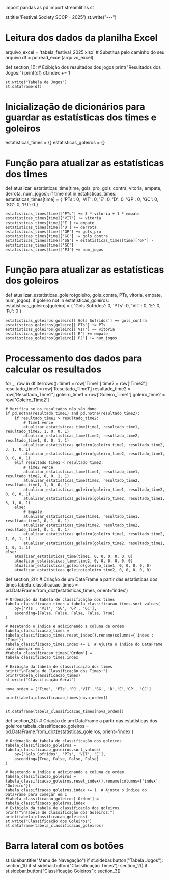 import pandas as pd
import streamlit as st


st.title('Festival Society SCCP - 2025')
st.write("---")


# Leitura dos dados da planilha Excel
arquivo_excel = 'tabela_festival_2025.xlsx'  # Substitua pelo caminho do seu arquivo
df = pd.read_excel(arquivo_excel)




def section_1():
    # Exibição dos resultados dos jogos
    print("Resultados dos Jogos:")
    print(df)
    df.index += 1

    st.write("Tabela de Jogos")
    st.dataframe(df)

# Inicialização de dicionários para guardar as estatísticas dos times e goleiros
estatisticas_times = {}
estatisticas_goleiros = {}

# Função para atualizar as estatísticas dos times
def atualizar_estatisticas_time(time, gols_pro, gols_contra, vitoria, empate, derrota, num_jogos):
    if time not in estatisticas_times:
        estatisticas_times[time] = {
            'PTs': 0,
            'VIT': 0,
            'E': 0,
            'D': 0,
            'GP': 0,
            'GC': 0,
            'SG': 0,
            'PJ': 0
        }
    
    estatisticas_times[time]['PTs'] += 3 * vitoria + 1 * empate
    estatisticas_times[time]['VIT'] += vitoria
    estatisticas_times[time]['E'] += empate
    estatisticas_times[time]['D'] += derrota
    estatisticas_times[time]['GP'] += gols_pro
    estatisticas_times[time]['GC'] += gols_contra
    estatisticas_times[time]['SG'] = estatisticas_times[time]['GP'] - estatisticas_times[time]['GC']
    estatisticas_times[time]['PJ'] += num_jogos

# Função para atualizar as estatísticas dos goleiros
def atualizar_estatisticas_goleiro(goleiro, gols_contra, PTs, vitoria, empate, num_jogos):
    if goleiro not in estatisticas_goleiros:
        estatisticas_goleiros[goleiro] = {
            'Gols Sofridos': 0,
            'PTs': 0,
            'VIT': 0,
            'E': 0, 
            'PJ': 0
        }
    
    estatisticas_goleiros[goleiro]['Gols Sofridos'] += gols_contra
    estatisticas_goleiros[goleiro]['PTs'] += PTs
    estatisticas_goleiros[goleiro]['VIT'] += vitoria
    estatisticas_goleiros[goleiro]['E'] += empate
    estatisticas_goleiros[goleiro]['PJ'] += num_jogos

# Processamento dos dados para calcular os resultados
for _, row in df.iterrows():
    time1 = row['Time1']
    time2 = row['Time2']
    resultado_time1 = row['Resultado_Time1']
    resultado_time2 = row['Resultado_Time2']
    goleiro_time1 = row['Goleiro_Time1']
    goleiro_time2 = row['Goleiro_Time2']
    
    # Verifica se os resultados não são None
    if pd.notna(resultado_time1) and pd.notna(resultado_time2):
        if resultado_time1 > resultado_time2:
            # Time1 vence
            atualizar_estatisticas_time(time1, resultado_time1, resultado_time2, 1, 0, 0, 1)
            atualizar_estatisticas_time(time2, resultado_time2, resultado_time1, 0, 0, 1, 1)
            atualizar_estatisticas_goleiro(goleiro_time1, resultado_time2, 3, 1, 0, 1)
            atualizar_estatisticas_goleiro(goleiro_time2, resultado_time1, 0, 0, 0, 1)
        elif resultado_time1 < resultado_time2:
            # Time2 vence
            atualizar_estatisticas_time(time1, resultado_time1, resultado_time2, 0, 0, 1, 1)
            atualizar_estatisticas_time(time2, resultado_time2, resultado_time1, 1, 0, 0, 1)
            atualizar_estatisticas_goleiro(goleiro_time1, resultado_time2, 0, 0, 0, 1)
            atualizar_estatisticas_goleiro(goleiro_time2, resultado_time1, 3, 1, 0, 1)
        else:
            # Empate
            atualizar_estatisticas_time(time1, resultado_time1, resultado_time2, 0, 1, 0, 1)
            atualizar_estatisticas_time(time2, resultado_time2, resultado_time1, 0, 1, 0, 1)
            atualizar_estatisticas_goleiro(goleiro_time1, resultado_time2, 1, 0, 1, 1)
            atualizar_estatisticas_goleiro(goleiro_time2, resultado_time1, 1, 0, 1, 1)
    else:
        atualizar_estatisticas_time(time1, 0, 0, 0, 0, 0, 0)
        atualizar_estatisticas_time(time2, 0, 0, 0, 0, 0, 0)
        atualizar_estatisticas_goleiro(goleiro_time1, 0, 0, 0, 0, 0)
        atualizar_estatisticas_goleiro(goleiro_time2, 0, 0, 0, 0, 0)



def section_2():
    # Criação de um DataFrame a partir das estatísticas dos times
    tabela_classificacao_times = pd.DataFrame.from_dict(estatisticas_times, orient='index')

    # Ordenação da tabela de classificação dos times
    tabela_classificacao_times = tabela_classificacao_times.sort_values(
        by=['PTs', 'VIT', 'SG', 'GP', 'GC'],
        ascending=[False, False, False, False, True]
    )

    # Resetando o índice e adicionando a coluna de ordem
    tabela_classificacao_times = tabela_classificacao_times.reset_index().rename(columns={'index': 'Time'})
    tabela_classificacao_times.index += 1  # Ajusta o índice do DataFrame para começar em 1
    #tabela_classificacao_times['Ordem'] = tabela_classificacao_times.index

    # Exibição da tabela de classificação dos times
    print("\nTabela de Classificação dos Times:")
    print(tabela_classificacao_times)
    st.write("Classificação Geral")

    nova_ordem = ['Time', 'PTs','PJ','VIT','SG', 'D','E','GP', 'GC']

    print(tabela_classificacao_times[nova_ordem])   


    st.dataframe(tabela_classificacao_times[nova_ordem])


def section_3():
    # Criação de um DataFrame a partir das estatísticas dos goleiros
    tabela_classificacao_goleiros = pd.DataFrame.from_dict(estatisticas_goleiros, orient='index')

    # Ordenação da tabela de classificação dos goleiros
    tabela_classificacao_goleiros = tabela_classificacao_goleiros.sort_values(
        by=['Gols Sofridos', 'PTs', 'VIT', 'E'],
        ascending=[True, False, False, False]
    )

    # Resetando o índice e adicionando a coluna de ordem
    tabela_classificacao_goleiros = tabela_classificacao_goleiros.reset_index().rename(columns={'index': 'Goleiro'})
    tabela_classificacao_goleiros.index += 1  # Ajusta o índice do DataFrame para começar em 1
    #tabela_classificacao_goleiros['Ordem'] = tabela_classificacao_goleiros.index
    # Exibição da tabela de classificação dos goleiros
    print("\nTabela de Classificação dos Goleiros:")
    print(tabela_classificacao_goleiros)
    st.write("Classificação dos Goleiros")
    st.dataframe(tabela_classificacao_goleiros)

# Barra lateral com os botões
st.sidebar.title("Menu de Navegação")
if st.sidebar.button("Tabela Jogos"):
    section_1()
if st.sidebar.button("Classificação Times"):
    section_2()
if st.sidebar.button("Classificação Goleiros"):
    section_3()


